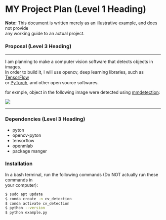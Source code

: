 # MY Project Plan  (Level 1 Heading)
**Note:** This document is written merely as an illustrative example, and does not provide <br>
any working guide to an actual project.
<br>
### Proposal  (Level 3 Heading)
---
I am planning to make a computer vision software that detects objects in images.<br>
In order to build it, I will use opencv, deep learning libraries, such as [TensorFlow](https://www.tensorflow.org/)<br>
or [PyTorch](https://pytorch.org/), and other open source softwares.

for exmple, object in the following image were detected using [mmdetection](https://github.com/open-mmlab/mmdetection):

![](https://user-images.githubusercontent.com/12907710/137271636-56ba1cd2-b110-4812-8221-b4c120320aa9.png)

---
### Dependencies (Level 3 Heading)
- pyton
- opencv-pyton 
- tensorflow 
- openmlab 
- package manger 

### Installation
In a bash terminal, run the following commands (Do NOT actually run these commands in <br>
your computer):
``` sh
$ sudo apt update
$ conda create -n cv_detection
$ conda activate cv_detection
$ python --version
$ python example.py
```
